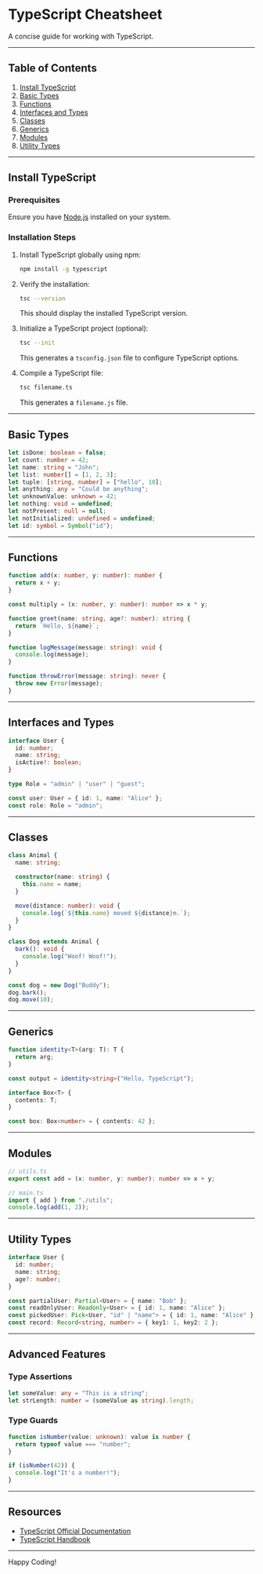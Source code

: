 # TypeScript Cheatsheet

A concise guide for working with TypeScript.

---

## Table of Contents
1. [Install TypeScript](#install-typescript)
2. [Basic Types](#basic-types)
3. [Functions](#functions)
4. [Interfaces and Types](#interfaces-and-types)
5. [Classes](#classes)
6. [Generics](#generics)
7. [Modules](#modules)
8. [Utility Types](#utility-types)

---

## Install TypeScript

### Prerequisites
Ensure you have [Node.js](https://nodejs.org/) installed on your system.

### Installation Steps
1. Install TypeScript globally using npm:
   ```bash
   npm install -g typescript
   ```

2. Verify the installation:
   ```bash
   tsc --version
   ```
   This should display the installed TypeScript version.

3. Initialize a TypeScript project (optional):
   ```bash
   tsc --init
   ```
   This generates a `tsconfig.json` file to configure TypeScript options.

4. Compile a TypeScript file:
   ```bash
   tsc filename.ts
   ```
   This generates a `filename.js` file.

---

## Basic Types
```typescript
let isDone: boolean = false;
let count: number = 42;
let name: string = "John";
let list: number[] = [1, 2, 3];
let tuple: [string, number] = ["hello", 10];
let anything: any = "Could be anything";
let unknownValue: unknown = 42;
let nothing: void = undefined;
let notPresent: null = null;
let notInitialized: undefined = undefined;
let id: symbol = Symbol("id");
```

---

## Functions
```typescript
function add(x: number, y: number): number {
  return x + y;
}

const multiply = (x: number, y: number): number => x * y;

function greet(name: string, age?: number): string {
  return `Hello, ${name}`;
}

function logMessage(message: string): void {
  console.log(message);
}

function throwError(message: string): never {
  throw new Error(message);
}
```

---

## Interfaces and Types
```typescript
interface User {
  id: number;
  name: string;
  isActive?: boolean;
}

type Role = "admin" | "user" | "guest";

const user: User = { id: 1, name: "Alice" };
const role: Role = "admin";
```

---

## Classes
```typescript
class Animal {
  name: string;

  constructor(name: string) {
    this.name = name;
  }

  move(distance: number): void {
    console.log(`${this.name} moved ${distance}m.`);
  }
}

class Dog extends Animal {
  bark(): void {
    console.log("Woof! Woof!");
  }
}

const dog = new Dog("Buddy");
dog.bark();
dog.move(10);
```

---

## Generics
```typescript
function identity<T>(arg: T): T {
  return arg;
}

const output = identity<string>("Hello, TypeScript");

interface Box<T> {
  contents: T;
}

const box: Box<number> = { contents: 42 };
```

---

## Modules
```typescript
// utils.ts
export const add = (x: number, y: number): number => x + y;

// main.ts
import { add } from "./utils";
console.log(add(1, 2));
```

---

## Utility Types
```typescript
interface User {
  id: number;
  name: string;
  age?: number;
}

const partialUser: Partial<User> = { name: "Bob" };
const readOnlyUser: Readonly<User> = { id: 1, name: "Alice" };
const pickedUser: Pick<User, "id" | "name"> = { id: 1, name: "Alice" };
const record: Record<string, number> = { key1: 1, key2: 2 };
```

---

## Advanced Features

### Type Assertions
```typescript
let someValue: any = "This is a string";
let strLength: number = (someValue as string).length;
```

### Type Guards
```typescript
function isNumber(value: unknown): value is number {
  return typeof value === "number";
}

if (isNumber(42)) {
  console.log("It's a number!");
}
```

---

## Resources
- [TypeScript Official Documentation](https://www.typescriptlang.org/docs/)
- [TypeScript Handbook](https://www.typescriptlang.org/)

---

Happy Coding!

